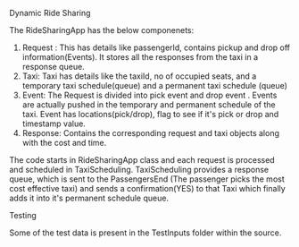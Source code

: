 Dynamic Ride Sharing

The RideSharingApp has the below componenets:
1. Request :
   This has details like passengerId, contains pickup and drop off information(Events).
   It stores all the responses from the taxi in a response queue.
2. Taxi:
   Taxi  has details like the taxiId, no of occupied seats, and a temporary taxi schedule(queue) and a permanent taxi schedule (queue)
3. Event:
   The Request is divided into pick event and drop event .
   Events are actually pushed in the temporary and permanent schedule of the taxi.
   Event has locations(pick/drop), flag to see if it's pick or drop and timestamp value.
4. Response:
   Contains the corresponding request and taxi objects along with the cost and time.

The code starts in RideSharingApp class and each request is processed and scheduled in TaxiScheduling.
TaxiScheduling provides a response queue, which is sent to the PassengersEnd (The passenger picks the most cost effective taxi)
and sends a confirmation(YES) to that Taxi which finally adds it into it's permanent schedule queue.

Testing 

Some of the test data is present in the TestInputs folder within the source.